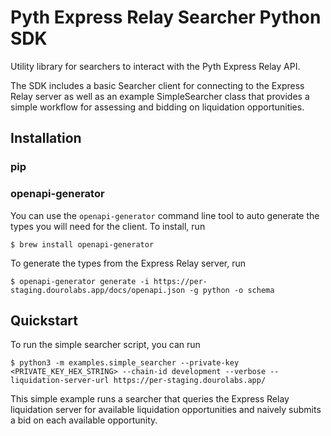 # Pyth Express Relay Searcher Python SDK

Utility library for searchers to interact with the Pyth Express Relay API.

The SDK includes a basic Searcher client for connecting to the Express Relay server as well as an example SimpleSearcher class that provides a simple workflow for assessing and bidding on liquidation opportunities.

## Installation

### pip

### openapi-generator

You can use the `openapi-generator` command line tool to auto generate the types you will need for the client. To install, run

```
$ brew install openapi-generator
```

To generate the types from the Express Relay server, run

```
$ openapi-generator generate -i https://per-staging.dourolabs.app/docs/openapi.json -g python -o schema
```

## Quickstart

To run the simple searcher script, you can run

```
$ python3 -m examples.simple_searcher --private-key <PRIVATE_KEY_HEX_STRING> --chain-id development --verbose --liquidation-server-url https://per-staging.dourolabs.app/
```

This simple example runs a searcher that queries the Express Relay liquidation server for available liquidation opportunities and naively submits a bid on each available opportunity.
